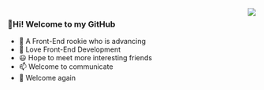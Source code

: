 <img align="right" src="https://github-readme-stats.vercel.app/api?username=TaoLoading&show_icons=true">

### 👋Hi! Welcome to my GitHub
- 👀 A Front-End rookie who is advancing
- 🌱 Love Front-End Development
- 😃 Hope to meet more interesting friends
- 📫 Welcome to communicate
- 👋 Welcome again
